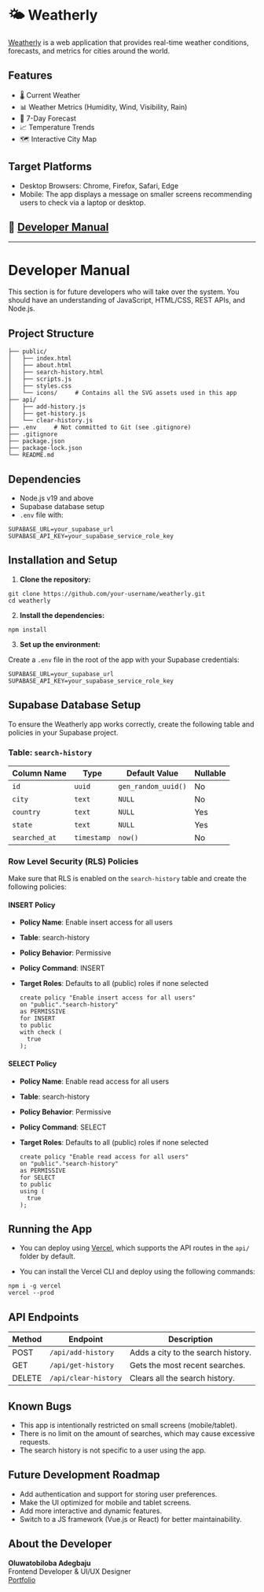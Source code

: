 # 🌤️ Weatherly

[Weatherly](https://weatherly-orcin.vercel.app/) is a web application that provides real-time weather conditions, forecasts, and metrics for cities around the world.

## Features

- 🌡️ Current Weather
- 📊 Weather Metrics (Humidity, Wind, Visibility, Rain)
- 📅 7-Day Forecast
- 📈 Temperature Trends
- 🗺️ Interactive City Map

## Target Platforms

- Desktop Browsers: Chrome, Firefox, Safari, Edge
- Mobile: The app displays a message on smaller screens recommending users to check via a laptop or desktop.

## 📄 [Developer Manual](#developer-manual)

---

# Developer Manual

This section is for future developers who will take over the system. You should have an understanding of JavaScript, HTML/CSS, REST APIs, and Node.js.

## Project Structure

```
├── public/
│   ├── index.html
│   ├── about.html
│   ├── search-history.html
│   ├── scripts.js
│   ├── styles.css
│   └── icons/     # Contains all the SVG assets used in this app
├── api/
│   ├── add-history.js
│   ├── get-history.js
│   └── clear-history.js
├── .env     # Not committed to Git (see .gitignore)
├── .gitignore
├── package.json
├── package-lock.json
└── README.md
```

## Dependencies

- Node.js v19 and above
- Supabase database setup
- `.env` file with:

```
SUPABASE_URL=your_supabase_url
SUPABASE_API_KEY=your_supabase_service_role_key
```

## Installation and Setup

1. **Clone the repository:**

```
git clone https://github.com/your-username/weatherly.git
cd weatherly
```

2. **Install the dependencies:**

```
npm install
```

3. **Set up the environment:**

Create a `.env` file in the root of the app with your Supabase credentials:

```
SUPABASE_URL=your_supabase_url
SUPABASE_API_KEY=your_supabase_service_role_key
```

## Supabase Database Setup

To ensure the Weatherly app works correctly, create the following table and policies in your Supabase project.

### Table: `search-history`

| Column Name   | Type        | Default Value       | Nullable |
| ------------- | ----------- | ------------------- | -------- |
| `id`          | `uuid`      | `gen_random_uuid()` | No       |
| `city`        | `text`      | `NULL`              | No       |
| `country`     | `text`      | `NULL`              | Yes      |
| `state`       | `text`      | `NULL`              | Yes      |
| `searched_at` | `timestamp` | `now()`             | No       |

### Row Level Security (RLS) Policies

Make sure that RLS is enabled on the `search-history` table and create the following policies:

#### INSERT Policy

- **Policy Name**: Enable insert access for all users
- **Table**: search-history
- **Policy Behavior**: Permissive
- **Policy Command**: INSERT
- **Target Roles**: Defaults to all (public) roles if none selected

  ```
  create policy "Enable insert access for all users"
  on "public"."search-history"
  as PERMISSIVE
  for INSERT
  to public
  with check (
    true
  );
  ```

#### SELECT Policy

- **Policy Name**: Enable read access for all users
- **Table**: search-history
- **Policy Behavior**: Permissive
- **Policy Command**: SELECT
- **Target Roles**: Defaults to all (public) roles if none selected

  ```
  create policy "Enable read access for all users"
  on "public"."search-history"
  as PERMISSIVE
  for SELECT
  to public
  using (
    true
  );
  ```

## Running the App

- You can deploy using [Vercel](https://vercel.com), which supports the API routes in the `api/` folder by default.

- You can install the Vercel CLI and deploy using the following commands:

```
npm i -g vercel
vercel --prod
```

## API Endpoints

| Method | Endpoint             | Description                        |
| ------ | -------------------- | ---------------------------------- |
| POST   | `/api/add-history`   | Adds a city to the search history. |
| GET    | `/api/get-history`   | Gets the most recent searches.     |
| DELETE | `/api/clear-history` | Clears all the search history.     |

## Known Bugs

- This app is intentionally restricted on small screens (mobile/tablet).
- There is no limit on the amount of searches, which may cause excessive requests.
- The search history is not specific to a user using the app.

## Future Development Roadmap

- Add authentication and support for storing user preferences.
- Make the UI optimized for mobile and tablet screens.
- Add more interactive and dynamic features.
- Switch to a JS framework (Vue.js or React) for better maintainability.

## About the Developer

**Oluwatobiloba Adegbaju**  
Frontend Developer & UI/UX Designer  
[Portfolio](https://adeolu.netlify.app)
